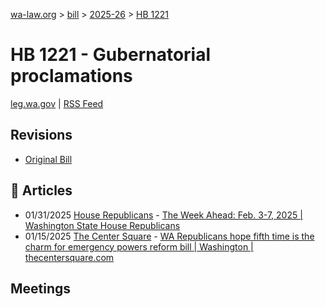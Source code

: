 [wa-law.org](/) > [bill](/bill/) > [2025-26](/bill/2025-26/) > [HB 1221](/bill/2025-26/hb/1221/)

# HB 1221 - Gubernatorial proclamations
[leg.wa.gov](https://app.leg.wa.gov/billsummary?BillNumber=1221&Year=2025&Initiative=false) | [RSS Feed](./rss.xml)

## Revisions
* [Original Bill](1/)

## 📰 Articles
* 01/31/2025 [House Republicans](/org/house_republicans/) - [The Week Ahead: Feb. 3-7, 2025 | Washington State House Republicans](https://houserepublicans.wa.gov/week/the-week-ahead-feb-3-7-2025/#:~:text=HB%201121)
* 01/15/2025 [The Center Square](/org/the_center_square/) - [WA Republicans hope fifth time is the charm for emergency powers reform bill | Washington | thecentersquare.com](https://www.thecentersquare.com/washington/article_66d1234a-d372-11ef-a425-5f7905098b6e.html#:~:text=House%20Bill%201221)

## Meetings